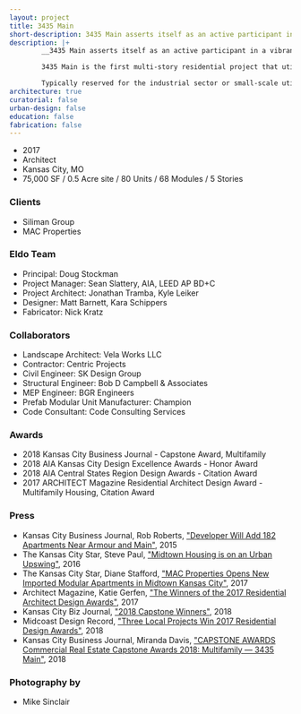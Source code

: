 ```yaml
---
layout: project
title: 3435 Main
short-description: 3435 Main asserts itself as an active participant in a vibrant midtown community that is increasingly bridging the connective tissue of Kansas City’s urban fabric.
description: |+
        __3435 Main asserts itself as an active participant in a vibrant midtown community that is increasingly bridging the connective tissue of Kansas City’s urban fabric.__

        3435 Main is the first multi-story residential project that utilizes comprehensive pre-manufactured construction in the region. Four stories of pre-manufactured residential “modules” were constructed and finished off site, then shipped to the site and placed one-by-one on a cast-in-place concrete plinth. A transit-oriented mixed-use development designed for a new generation of urban dwellers in midtown Kansas City, 3435 Main is located within walking distance of 10 bus stops and closely connected to a vital mix of small businesses and restaurants, including its own street-facing commercial space. Main Street hosts the initial phase of a new streetcar system that will soon extend past the 80-unit development.

        Typically reserved for the industrial sector or small-scale utilitarian projects, creating a contemporary mixed-use residential project from modular pre-fab construction was an exercise in intensive collaboration between architect, contractor, engineers, and pre-fab manufacturer, pushing the industry to think about pre-fab in a highly-advanced way.
architecture: true
curatorial: false
urban-design: false
education: false
fabrication: false
---
```


- 2017
- Architect
- Kansas City, MO
- 75,000 SF / 0.5 Acre site / 80 Units / 68 Modules / 5 Stories

### Clients
- Siliman Group
- MAC Properties

### Eldo Team
- Principal: Doug Stockman
- Project Manager: Sean Slattery, AIA, LEED AP BD+C
- Project Architect: Jonathan Tramba, Kyle Leiker
- Designer: Matt Barnett, Kara Schippers
- Fabricator: Nick Kratz

### Collaborators
- Landscape Architect: Vela Works LLC
- Contractor: Centric Projects
- Civil Engineer: SK Design Group
- Structural Engineer: Bob D Campbell & Associates
- MEP Engineer: BGR Engineers
- Prefab Modular Unit Manufacturer: Champion
- Code Consultant: Code Consulting Services

### Awards
- 2018 Kansas City Business Journal - Capstone Award, Multifamily
- 2018 AIA Kansas City Design Excellence Awards - Honor Award
- 2018 AIA Central States Region Design Awards - Citation Award
- 2017 ARCHITECT Magazine Residential Architect Design Award - Multifamily Housing, Citation Award

### Press
- Kansas City Business Journal, Rob Roberts, ["Developer Will Add 182 Apartments Near Armour and Main"](https://www.bizjournals.com/kansascity/news/2015/12/01/armour-main-redevelopment-project-mac-properties.html "Developer Will Add 182 Apartments Near Armour and Main"), 2015
- The Kansas City Star, Steve Paul, ["Midtown Housing is on an Urban Upswing"](http://www.kansascity.com/opinion/opn-columns-blogs/steve-paul/article60087046.html "Midtown Housing is on an Urban Upswing"), 2016
- The Kansas City Star, Diane Stafford, ["MAC Properties Opens New Imported Modular Apartments in Midtown Kansas City"](http://www.kansascity.com/news/local/article157411519.html "MAC Properties Opens New Imported Modular Apartments in Midtown Kansas City"), 2017
- Architect Magazine, Katie Gerfen, ["The Winners of the 2017 Residential Architect Design Awards"](https://www.architectmagazine.com/awards/residential-architect-design-awards/the-winners-of-the-2017-residential-architect-design-awards_o "The Winners of the 2017 Residential Architect Design Awards"), 2017
- Kansas City Biz Journal, ["2018 Capstone Winners"](https://www.bizjournals.com/kansascity/news/2018/01/26/2018-capstone-award-winners.html#g/428109/18 "2018 Capstone Winners"), 2018
- Midcoast Design Record, ["Three Local Projects Win 2017 Residential Design Awards"](http://www.midcoastrecord.com/kcresidential "Three Local Projects Win 2017 Residential Design Awards"), 2018
- Kansas City Business Journal, Miranda Davis, ["CAPSTONE AWARDS Commercial Real Estate Capstone Awards 2018: Multifamily — 3435 Main"](https://www.bizjournals.com/kansascity/news/2018/03/30/capstone-awards-2018-multifamily-3435-main.html "CAPSTONE AWARDS Commercial Real Estate Capstone Awards 2018: Multifamily — 3435 Main"), 2018

### Photography by
- Mike Sinclair